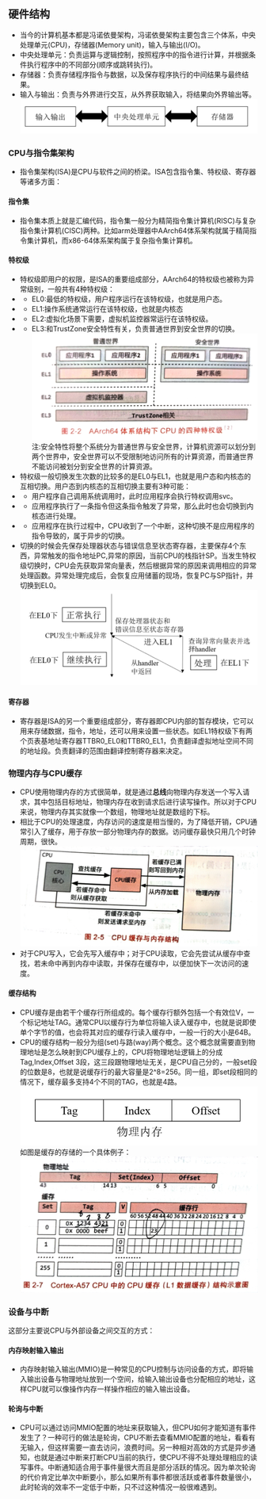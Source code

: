 ## 硬件结构
- 当今的计算机基本都是冯诺依曼架构，冯诺依曼架构主要包含三个体系，中央处理单元(CPU)，存储器(Memory unit)，输入与输出(I/O)。
- 中央处理单元：负责运算与逻辑控制，按照程序中的指令进行计算，并根据条件执行程序中的不同部分(顺序或跳转执行)。
- 存储器：负责存储程序指令与数据，以及保存程序执行的中间结果与最终结果。
- 输入与输出：负责与外界进行交互，从外界获取输入，将结果向外界输出等。
![](image/2022-01-30-00-29-15.png)
### CPU与指令集架构
- 指令集架构(ISA)是CPU与软件之间的桥梁。ISA包含指令集、特权级、寄存器等诸多方面：
#### 指令集
- 指令集本质上就是汇编代码，指令集一般分为精简指令集计算机(RISC)与复杂指令集计算机(CISC)两种。比如arm处理器中AArch64体系架构就属于精简指令集计算机，而x86-64体系架构属于复杂指令集计算机。
#### 特权级
- 特权级即用户的权限，是ISA的重要组成部分，AArch64的特权级也被称为异常级别，一般共有4种特权级：
- - EL0:最低的特权级，用户程序运行在该特权级，也就是用户态。
- - EL1:操作系统通常运行在该特权级，也就是内核态
- - EL2:虚拟化场景下需要，虚拟机监控器常运行在该特权级。
- - EL3:和TrustZone安全特性有关，负责普通世界到安全世界的切换。
![](image/2022-01-30-13-46-20.png)
注:安全特性将整个系统分为普通世界与安全世界，计算机资源可以划分到两个世界中，安全世界可以不受限制地访问所有的计算资源，而普通世界不能访问被划分到安全世界的计算资源。
- 特权级一般切换发生次数的比较多的是EL0与EL1，也就是用户态和内核态的互相切换。用户态到内核态的互相切换主要有3种可能：
- - 用户程序自己调用系统调用时，此时应用程序会执行特权调用svc。
- - 应用程序执行了一条指令但这条指令触发了异常，那么此时也会切换到内核态进行处理。
- - 应用程序在执行过程中，CPU收到了一个中断，这种切换不是应用程序的指令导致的，属于异步的切换。
- 切换的时候会先保存处理器状态与错误信息至状态寄存器，主要保存4个东西，异常触发的指令地址PC,异常的原因，当前CPU的栈指针SP。当发生特权级切换时，CPU会先获取异常向量表，然后根据异常的原因来调用相应的异常处理函数。异常处理完成后，会恢复应用储蓄的现场，恢复PC与SP指针，并切换到EL0。
![](image/2022-01-30-14-18-42.png)
#### 寄存器
- 寄存器是ISA的另一个重要组成部分，寄存器即CPU内部的暂存模块，它可以用来存储数据，指令，地址，还可以用来设置一些状态。如EL1特权级下有两个页表基地址寄存器TTBR0_EL0和TTBR0_EL1，负责翻译虚拟地址空间不同的地址段。负责翻译的范围由翻译控制寄存器来决定。
### 物理内存与CPU缓存
- CPU使用物理内存的方式很简单，就是通过**总线**向物理内存发送一个写入请求，其中包括目标地址，物理内存在收到请求后进行读写操作。所以对于CPU来说，物理内存其实就像一个数组，物理地址就是数组的下标。
- 相比于CPU的处理速度，内存访问的速度是相当慢的，为了降低开销，CPU通常引入了缓存，用于存放一部分物理内存的数据。访问缓存最快只用几个时钟周期，很快。
![](image/2022-01-30-22-09-31.png)
- 对于CPU写入，它会先写入缓存中；对于CPU读取，它会先尝试从缓存中查找，若未命中再到内存中读取，并保存在缓存中，以便加快下一次访问的速度。
#### 缓存结构
- CPU缓存是由若干个缓存行所组成的。每个缓存行额外包括一个有效位V，一个标记地址TAG。通常CPU以缓存行为单位将输入读入缓存中，也就是说即使单个字节的值，也会将其对应的缓存行读入缓存中，一般一行的大小是64B。
- CPU的缓存结构一般分为组(set)与路(way)两个概念。这个概念就需要直到物理地址是怎么映射到CPU缓存上的，CPU将物理地址逻辑上的分成Tag,Index,Offset 3段，这三段跟物理地址无关，是CPU自己分的，一般set段的位数是8，也就是说缓存行的最大容量是2^8=256。同一组，即set段相同的情况下，缓存最多支持4个不同的TAG，也就是4路。
![](image/2022-01-30-22-31-58.png)
如图是缓存的存储的一个具体例子：
![](image/2022-01-30-22-44-08.png)
### 设备与中断
这部分主要说CPU与外部设备之间交互的方式：
#### 内存映射输入输出
- 内存映射输入输出(MMIO)是一种常见的CPU控制与访问设备的方式，即将输入输出设备与物理地址放到一个空间，给输入输出设备也分配相应的地址，这样CPU就可以像操作内存一样操作相应的输入输出设备。
#### 轮询与中断
- CPU可以通过访问MMIO配置的地址来获取输入，但CPU如何才能知道有事件发生了？一种可行的做法是轮询，CPU不断去查看MMIO配置的地址，看看有无输入，但这样需要一直去访问，浪费时间。另一种相对高效的方式是异步通知，也就是通过中断来打断CPU当前的执行，使CPU不得不处理处理相应的读写事件。中断通知适合用于事件量很大而且是部分活跃的情况。因为单次轮询的代价肯定比单次中断要小，那么如果所有事件都很活跃或者事件数量很小，此时轮询的效率不一定低于中断，只不过这种情况一般很难遇到。